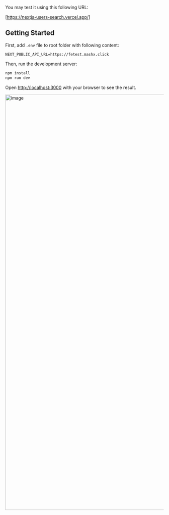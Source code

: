 You may test it using this following URL: 

[https://nextjs-users-search.vercel.app/]

## Getting Started

First, add `.env` file to root folder with following content:

```
NEXT_PUBLIC_API_URL=https://fetest.mashx.click
```


Then, run the development server:

```bash
npm install
npm run dev
```


Open [http://localhost:3000](http://localhost:3000) with your browser to see the result.

<img width="1315" alt="image" src="https://user-images.githubusercontent.com/9782607/226710625-6aa62839-15d0-461e-aafc-efbf281815aa.png">

